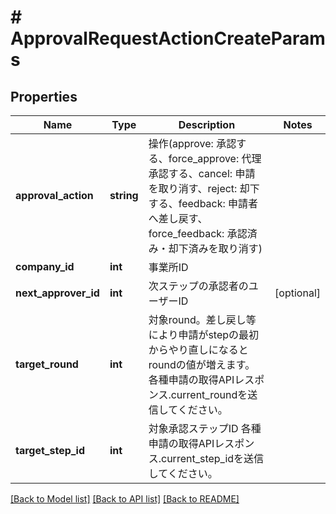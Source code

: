 # # ApprovalRequestActionCreateParams

## Properties

Name | Type | Description | Notes
------------ | ------------- | ------------- | -------------
**approval_action** | **string** | 操作(approve: 承認する、force_approve: 代理承認する、cancel: 申請を取り消す、reject: 却下する、feedback: 申請者へ差し戻す、force_feedback: 承認済み・却下済みを取り消す) | 
**company_id** | **int** | 事業所ID | 
**next_approver_id** | **int** | 次ステップの承認者のユーザーID | [optional] 
**target_round** | **int** | 対象round。差し戻し等により申請がstepの最初からやり直しになるとroundの値が増えます。各種申請の取得APIレスポンス.current_roundを送信してください。 | 
**target_step_id** | **int** | 対象承認ステップID 各種申請の取得APIレスポンス.current_step_idを送信してください。 | 

[[Back to Model list]](../../README.md#documentation-for-models) [[Back to API list]](../../README.md#documentation-for-api-endpoints) [[Back to README]](../../README.md)


